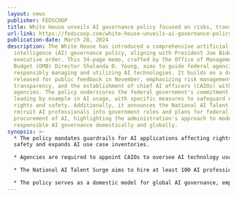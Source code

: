 ```yaml
---
layout: news
publisher: FEDSCOOP
title: White House unveils AI governance policy focused on risks, transparency
url-link: https://fedscoop.com/white-house-unveils-ai-governance-policy/
publication-date: March 28, 2024
description: The White House has introduced a comprehensive artificial
  intelligence (AI) governance policy, aligning with President Joe Biden's AI
  executive order. This 34-page memo, crafted by the Office of Management and
  Budget (OMB) Director Shalanda D. Young, aims to guide federal agencies in
  responsibly managing and utilizing AI technologies. It builds on a draft
  released for public feedback in November, emphasizing risk management,
  transparency, and the establishment of chief AI officers (CAIOs) within
  agencies. The policy underscores the federal government's commitment to
  leading by example in AI usage, with specific measures to safeguard Americans'
  rights and safety. Additionally, it announces the National AI Talent Surge to
  recruit AI professionals into government roles and plans for federal
  procurement of AI, highlighting the administration's approach to modeling
  responsible AI governance domestically and globally.
synopsis: >-
  * The policy mandates guardrails for AI applications affecting rights or
  safety and expands AI use case inventories.

  * Agencies are required to appoint CAIOs to oversee AI technology use.

  * The National AI Talent Surge aims to hire at least 100 AI professionals by the summer.

  * The policy serves as a domestic model for global AI governance, emphasizing transparency and risk mitigation.
---
```

